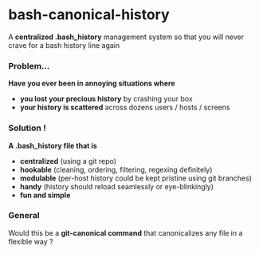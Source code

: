 bash-canonical-history
======================

A **centralized .bash_history** management system so that you will never crave for a bash history line again

### Problem...
**Have you ever been in annoying situations where**
* **you lost your precious history** by crashing your box
* **your history is scattered** across dozens users / hosts / screens

### Solution !
**A .bash_history file that is**
* **centralized** (using a git repo)
* **hookable** (cleaning, ordering, filtering, regexing definitely)
* **modulable** (per-host history could be kept pristine using git branches)
* **handy** (history should reload seamlessly or eye-blinkingly)
* **fun and simple**

### General
Would this be a **git-canonical command** that canonicalizes any file in a flexible way ?
